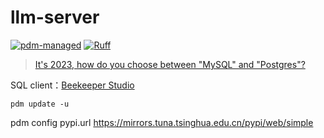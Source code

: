 # llm-server

[![pdm-managed](https://img.shields.io/badge/pdm-managed-blueviolet)](https://pdm.fming.dev)
[![Ruff](https://img.shields.io/endpoint?url=https://raw.githubusercontent.com/astral-sh/ruff/main/assets/badge/v2.json)](https://github.com/astral-sh/ruff)

> [It's 2023, how do you choose between "MySQL" and "Postgres"?](https://news.ycombinator.com/item?id=35906604)

SQL client：[Beekeeper Studio](https://github.com/beekeeper-studio/beekeeper-studio/releases)

`pdm update -u`

pdm config pypi.url https://mirrors.tuna.tsinghua.edu.cn/pypi/web/simple

